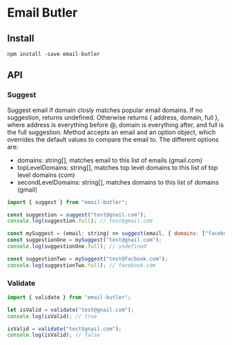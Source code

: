 # Email Butler

## Install

```
npm install -save email-butler
```

## API

### Suggest

Suggest email if domain closly matches popular email domains. If no suggestion, returns undefined. Otherwise returns { address, domain, full }, where address is everything before @, domain is everything after, and full is the full suggestion. Method accepts an email and an option object, which overrides the default values to compare the email to. The different options are:

- domains: string[], matches email to this list of emails (gmail.com)
- topLevelDomains: string[], matches top level domains to this list of top level domains (com)
- secondLevelDomains: string[], matches domains to this list of domains (gmail)

```javascript
import { suggest } from "email-butler";

const suggestion = suggest("test@gnail.com");
console.log(suggestion.full); // test@gmail.com

const mySuggest = (email: string) => suggest(email, { domains: ["facebook.com"] });
const suggestionOne = mySuggest("test@gnail.com");
console.log(suggestionOne.full); // undefined

const suggestionTwo = mySuggest("test@facbook.com");
console.log(suggestionTwo.full); // facebook.com
```

### Validate

```javascript
import { validate } from "email-butler";

let isValid = validate("test@gnail.com");
console.log(isValid); // true

isValid = validate("test$gnail.com");
console.log(isValid); // false
```
